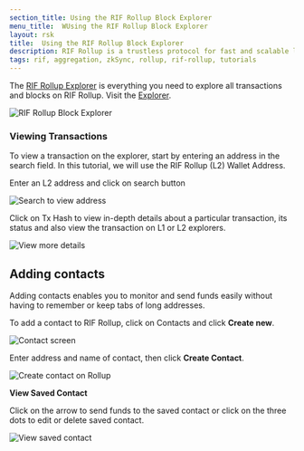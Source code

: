 ```yaml
---
section_title: Using the RIF Rollup Block Explorer
menu_title:  WUsing the RIF Rollup Block Explorer
layout: rsk
title:  Using the RIF Rollup Block Explorer
description: RIF Rollup is a trustless protocol for fast and scalable low-cost payments on Rootstock powered by zkRollup Technology.
tags: rif, aggregation, zkSync, rollup, rif-rollup, tutorials
---
```


The [RIF Rollup Explorer](https://github.com/rsksmart/rif-rollup-explorer) is everything you need to explore all transactions and blocks on RIF Rollup. Visit the [Explorer](https://explorer.testnet.rollup.rif.technology/explorer/).

![RIF Rollup Block Explorer](/assets/img/rif-rollup/25-rif-rollup-explorer.png)


### Viewing Transactions
To view a transaction on the explorer, start by entering an address in the search field.
In this tutorial, we will use the RIF Rollup (L2) Wallet Address.

Enter an L2 address and click on search button

![Search to view address](/assets/img/rif-rollup/26-rif-rollup-explorer-search-tx.png)

Click on Tx Hash to view in-depth details about a particular transaction, its status and also view the transaction on L1 or L2 explorers.

![View more details](/assets/img/rif-rollup/27-rif-rollup-explorer-view-tx.png)

## Adding contacts
Adding contacts enables you to monitor and send funds easily without having to remember or keep tabs of long addresses. 

To add a contact to RIF Rollup, click on Contacts and click **Create new**.

![Contact screen](/assets/img/rif-rollup/29-rif-rollup-create-contact.png)

Enter address and name of contact, then click **Create Contact**.

![Create contact on Rollup](/assets/img/rif-rollup/30-add-contact-name.png)

**View Saved Contact**

Click on the arrow to send funds to the saved contact or click on the three dots to edit or delete saved contact.

![View saved contact](/assets/img/rif-rollup/31-saved-contact-list.png)